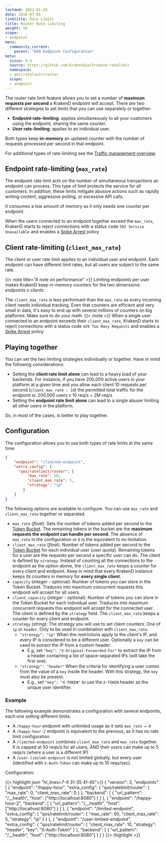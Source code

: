 ```yaml
---
lastmod: 2022-01-28
date: 2016-07-01
linktitle: Rate Limits
title: Router Rate-limiting
weight: 10
scope:
- endpoint
menu:
  community_current:
    parent: "040 Endpoint Configuration"
meta:
  since: 0.4
  source: https://github.com/krakendio/krakend-ratelimit
  namespace:
  - qos/ratelimit/router
  scope:
  - endpoint
---
```


The router rate limit feature allows you to set a number of **maximum requests per second** a KrakenD endpoint will accept. There are two different strategies to set limits that you can use separately or together:

- **Endpoint rate-limiting**: applies simultaneously to all your customers using the endpoint, sharing the same counter.
- **User rate-limiting**: applies to an individual user.

Both types keep **in-memory** an updated counter with the number of requests processed per second in that endpoint.

For additional types of rate-limiting see the [Traffic management overview](/docs/throttling/).

## Endpoint rate-limiting (`max_rate`)
The endpoint rate limit acts on the number of simultaneous transactions an endpoint can process. This type of limit protects the service for all customers. In addition, these limits mitigate abusive actions such as rapidly writing content, aggressive polling, or excessive API calls.

It consumes a low amount of memory as it only needs one counter per endpoint.

When the users connected to an endpoint together exceed the `max_rate`, KrakenD starts to reject connections with a status code `503 Service Unavailable` and enables a [Spike Arrest](/docs/throttling/spike-arrest/) policy

## Client rate-limiting (`client_max_rate`)
The client or user rate limit applies to an individual user and endpoint. Each endpoint can have different limit rates, but all users are subject to the same rate.

{{< note title="A note on performance" >}}
Limiting endpoints per user makes KrakenD keep in-memory counters for the two dimensions: *endpoints x clients*.

The `client_max_rate` is less performant than the `max_rate` as every incoming client needs individual tracking. Even that counters are efficient and very small in data, it's easy to end up with several millions of counters on big platforms. Make sure to do your math.
{{< /note >}}
When a single user connected to an endpoint exceeds their `client_max_rate`, KrakenD starts to reject connections with a status code `429 Too Many Requests` and enables a [Spike Arrest](/docs/throttling/spike-arrest/) policy

## Playing together
You can set the two limiting strategies individually or together. Have in mind the following considerations:

- Setting the **client rate limit alone** can lead to a heavy load of your backends. For instance, if you have 200,000 active users in your platform at a given time and you allow each client 10 requests per second (`client_max_rate : 10`) the permitted total traffic for the endpoint is: 200,000 users x 10 req/s = 2M req/s
- Setting the **endpoint rate limit alone** can lead to a single abuser limiting all other users in the platform.

So, in most of the cases, is better to play together.

## Configuration
The configuration allows you to use both types of rate limits at the same time:

```json
{
    "endpoint": "/limited-endpoint",
    "extra_config": {
      "qos/ratelimit/router": {
          "max_rate": 50,
          "client_max_rate": 5,
          "strategy": "ip"
        }
    }
}
```

The following options are available to configure. You can use `max_rate` and `client_max_rate` together or separated.

- `max_rate` (*float*): Sets the number of tokens added per second to the [Token Bucket](/docs/throttling/token-bucket/). The remaining tokens in the bucket are the **maximum requests the endpoint can handle per second**. The absence of `max_rate` in the configuration or `0` is the equivalent to no limitation.
- `client_max_rate` (*float*): Number of tokens added per second to the [Token Bucket](/docs/throttling/token-bucket/) for each individual user (*user quota*). Remaining tokens for a user are the requests per second a specific user can do. The client is defined by `strategy`. Instead of counting all the connections to the endpoint as the option above, the `client_max_rate` keeps a counter for every client and endpoint. Keep in mind that every KrakenD instance keeps its counters in memory for **every single client**.
- `capacity` (*integer* - optional): Number of tokens you can store in the Token Bucket. Traduces into maximum concurrent requests this endpoint will accept for all users.
- `client_capacity` (*integer* - optional): Number of tokens you can store in the Token Bucket for each individual user. Traduces into maximum concurrent requests this endpoint will accept for the connected user. The client is defined by the `strategy` field. The `client_max_rate` keeps a counter for every client and endpoint.
- `strategy` (*string*): The strategy you will use to set client counters. One of `ip` or `header`. Only to be used in combination with `client_max_rate`.
  - `"strategy": "ip"` When the restrictions apply to the client's IP, and every IP is considered to be a different user. Optionally a `key` can be used to extract the IP from a custom header:
    - E.g, set `"key": "X-Original-Forwarded-For"` to extract the IP from a header containing a list of space-separated IPs (will take the first one).
  - `"strategy": "header"` When the criteria for identifying a user comes from the value of a `key` inside the header. With this strategy, the `key` must also be present.
    - E.g., set `"key": "X-TOKEN"` to use the `X-TOKEN` header as the unique user identifier.



### Example
The following example demonstrates a configuration with several endpoints, each one setting different limits:

- A `/happy-hour` endpoint with unlimited usage as it sets `max_rate = 0`
- A `/happy-hour-2` endpoint is equivalent to the previous, as it has no rate limit configuration.
- A `/limited-endpoint` combines `client_max_rate` and `max_rate` together. It is capped at 50 reqs/s for all users, AND their users can make up to 5 reqs/s (where a user is a different IP)
- A `/user-limited-endpoint` is not limited globally, but every user (identified with `X-Auth-Token` can make up to 10 reqs/sec).

Configuration:

{{< highlight json "hl_lines=7-9 31-35 41-45">}}
{
  "version": 3,
  "endpoints": [
    {
        "endpoint": "/happy-hour",
        "extra_config": {
            "qos/ratelimit/router": {
                "max_rate": 0,
                "client_max_rate": 0
            }
        },
        "backend": [
          {
            "url_pattern": "/__health",
            "host": ["http://localhost:8080"]
          }
        ]
    },
    {
        "endpoint": "/happy-hour-2",
        "backend": [
          {
            "url_pattern": "/__health",
            "host": ["http://localhost:8080"]
          }
        ]
    },
    {
        "endpoint": "/limited-endpoint",
        "extra_config": {
          "qos/ratelimit/router": {
              "max_rate": 50,
              "client_max_rate": 5,
              "strategy": "ip"
            }
        }
    },
    {
        "endpoint": "/user-limited-endpoint",
        "extra_config": {
          "qos/ratelimit/router": {
              "client_max_rate": 10,
              "strategy": "header",
              "key": "X-Auth-Token"
            }
        },
        "backend": [
          {
            "url_pattern": "/__health",
            "host": ["http://localhost:8080"]
          }
        ]
    }
{{< /highlight >}}
